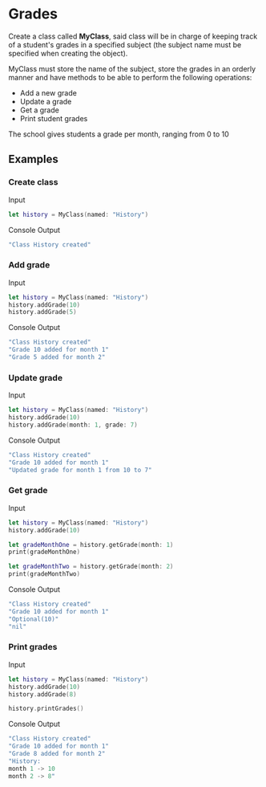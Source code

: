 # Grades
Create a class called **MyClass**, said class will be in charge of keeping track of a student's grades in a specified subject (the subject name must be specified when creating the object).

MyClass must store the name of the subject, store the grades in an orderly manner and have methods to be able to perform the following operations:
- Add a new grade
- Update a grade
- Get a grade
- Print student grades

The school gives students a grade per month, ranging from 0 to 10

## Examples

### Create class
Input
```swift
let history = MyClass(named: "History")
```
Console Output
```swift
"Class History created"
```
### Add grade
Input
```swift
let history = MyClass(named: "History")
history.addGrade(10)
history.addGrade(5)
```
Console Output
```swift
"Class History created"
"Grade 10 added for month 1"
"Grade 5 added for month 2"
```
### Update grade
Input
```swift
let history = MyClass(named: "History")
history.addGrade(10)
history.addGrade(month: 1, grade: 7)
```
Console Output
```swift
"Class History created"
"Grade 10 added for month 1"
"Updated grade for month 1 from 10 to 7"
```
### Get grade
Input
```swift
let history = MyClass(named: "History")
history.addGrade(10)

let gradeMonthOne = history.getGrade(month: 1)
print(gradeMonthOne)

let gradeMonthTwo = history.getGrade(month: 2)
print(gradeMonthTwo)
```
Console Output
```swift
"Class History created"
"Grade 10 added for month 1"
"Optional(10)"
"nil"
```
### Print grades
Input
```swift
let history = MyClass(named: "History")
history.addGrade(10)
history.addGrade(8)

history.printGrades()
```
Console Output
```swift
"Class History created"
"Grade 10 added for month 1"
"Grade 8 added for month 2"
"History:
month 1 -> 10
month 2 -> 8"
```
